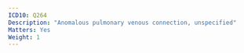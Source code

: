```yaml
---
ICD10: Q264
Description: "Anomalous pulmonary venous connection, unspecified"
Matters: Yes
Weight: 1
---
```


